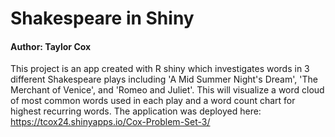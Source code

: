 # Shakespeare in Shiny

#### Author: Taylor Cox

This project is an app created with R shiny which investigates words in 3 different Shakespeare plays including 'A Mid Summer Night's Dream', 'The Merchant of Venice', and 'Romeo and Juliet'. This will visualize a word cloud of most common words used in each play and a word count chart for highest recurring words. The application was deployed here: https://tcox24.shinyapps.io/Cox-Problem-Set-3/
